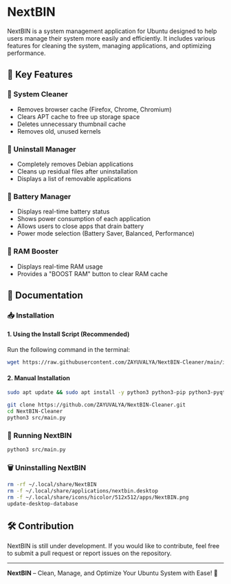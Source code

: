 # NextBIN

NextBIN is a system management application for Ubuntu designed to help users manage their system more easily and efficiently. It includes various features for cleaning the system, managing applications, and optimizing performance.

## 📌 Key Features

### 🔹 System Cleaner
- Removes browser cache (Firefox, Chrome, Chromium)
- Clears APT cache to free up storage space
- Deletes unnecessary thumbnail cache
- Removes old, unused kernels

### 🔹 Uninstall Manager
- Completely removes Debian applications
- Cleans up residual files after uninstallation
- Displays a list of removable applications

### 🔹 Battery Manager
- Displays real-time battery status
- Shows power consumption of each application
- Allows users to close apps that drain battery
- Power mode selection (Battery Saver, Balanced, Performance)

### 🔹 RAM Booster
- Displays real-time RAM usage
- Provides a "BOOST RAM" button to clear RAM cache

## 📖 Documentation

### **📥 Installation**
#### **1. Using the Install Script (Recommended)**
Run the following command in the terminal:
```bash
wget https://raw.githubusercontent.com/ZAYUVALYA/NextBIN-Cleaner/main/install.sh -O install.sh && chmod +x install.sh && ./install.sh
```

#### **2. Manual Installation**
```bash
sudo apt update && sudo apt install -y python3 python3-pip python3-pyqt6 python3-psutil policykit-1 power-profiles-daemon

git clone https://github.com/ZAYUVALYA/NextBIN-Cleaner.git
cd NextBIN-Cleaner
python3 src/main.py
```

### **🚀 Running NextBIN**
```bash
python3 src/main.py
```

### **🗑️ Uninstalling NextBIN**
```bash
rm -rf ~/.local/share/NextBIN
rm -f ~/.local/share/applications/nextbin.desktop
rm -f ~/.local/share/icons/hicolor/512x512/apps/NextBIN.png
update-desktop-database
```

## 🛠️ Contribution
NextBIN is still under development. If you would like to contribute, feel free to submit a pull request or report issues on the repository.

---
**NextBIN** – Clean, Manage, and Optimize Your Ubuntu System with Ease! 🚀
